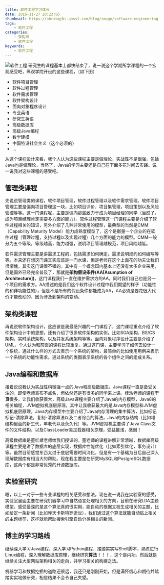 ```yaml
---
title: 软件工程学习体会
date: 2016-11-27 20:23:05
thumbnail: https://obrxbqjbi.qnssl.com/blog/image/software-engineering.jpg
tags:
	- 软件工程
categories:
	- 架构师
	- 软件工程
keywords:
	- 软件工程
---
```

![软件工程](https://obrxbqjbi.qnssl.com/blog/image/software-engineering.jpg)
研究生的课程基本上都快结束了，说一说这个学期所学课程的一个宏观感受吧，纵观学院开设的这些课程，（如下图）

- 软件项目管理
- 软件过程管理
- 软件需求管理
- 软件架构设计
- 面向对象程序设计
- 专业英语
- 研究生英语
- 高级数据库
- 高级Java编程
- 数学建模
- 中国特设社会主义（这个必须的）
- ...

从这个课程设计来看，我个人认为这些课程主要是偏理论，实战性不是很强，包括Java也是偏理论，当然了，Java的学习主要还是自己在下面多花时间去实践。说一说我对这些课程的感受吧。

## 管理类课程

先说说管理类的课程，软件项目管理，软件过程管理以及软件需求管理。软件项目管理主要是偏向项目管理这一块，比如项目评价，项目集管理，项目策划以及风险管控等等。这一门课程呢，主要是偏向那些致力于成为项目经理的同学（当然了，成为项目经理肯定需要多方面的能力）。软件过程管理这一门课程主要是介绍了软件过程相关的知识，另外介绍了几种非常使用的模型，最典型的当然是CMM（Capability Maturity Model）能力成熟度模型了，这个是衡量一个企业的在软件过程（管理过程，支持过程以及实现过程）几个方面的能力的模型。CMM一般分为五个等级，等级越高，能力越强，说明项目管理越规范，项目风险越低。

软件需求管理主要是讲需求工程的，包括需求如何确定，需求说明规约如何编写等等。本来还在想这门课其实应该是一门水课，但是老师在这个上面花的功夫让我们很惭愧，其实这门课很不错的。其中有一个概念国内基本上还没有太多企业采用，但是国外已经完全普及了，那就是**架构假设条件(AA[Asumption of Architecture])**，这门课程我们一直在维护需求方的AA，同时我们自己也是另一个项目的需求方。AA描述的是我们这个软件设计过程中我们期望的样子（功能性的和非功能性的），但是不是所有的假设条件都能成为AA，AA必须是要花很大代价才能改动的，因为涉及到架构的变动。

## 架构类课程

再说说软件架构设计，这应该是我最感兴趣的一门课程了，这门课程重点介绍了软件架构设计中的思想，还有介绍了很多软件架构的实例，比如SOA架构，BS/CS架构，实时系统架构，以及并发系统架构等等。面向对象程序设计主要是介绍了UML，个人认为和前面的课程比较重复。通过这门课，主要学习了如何去设计一个系统，通过什么样的方式去表示一个系统的架构，最简单的比如使用用例来表示一个系统的功能性需求。通过系统的类图表示系统的各个组件之间的组成关系。

## Java编程和数据库

接着说说我认为实战性稍微强一点的Java和高级数据库。Java课程一直是备受关注的，即使老师宣布不点名，但依然还是有很多的同学来上课。桂浩老师的课程**干货**很多，让我们收获很大，高级Java课程主要介绍了Java的内存模型，Java8的相关编程，JVM虚拟机底层原理。其中让我收获最大的是Java内存模型和JVM虚拟机底层原理。Java内存模型中主要介绍了Java内存清理的集中算法，比如标记标记-清除算法，复制-清除算法以及二者综合的算法，Java的内存结构（比如堆结构里面的新生代，年老代以及永久代）等。JVM虚拟机主要讲了Java Class文件的文件结构，以及ClassLoader类加载器相关原理，受益匪浅，感谢！

高级数据库是董红斌老师给我们授课的，董老师的课程讲解非常清晰，数据库高级课程主要是讲了数据库的底层实现，数据库性能优化（比如索引优化，事务设计）等。虽然目前感觉东西太过于底层需要时间消化，但是有一个基础为日后自己深入理解数据库有相当大的帮助。现在我主要是在研究MySQL和PostgreSQL数据库，这两个都是非常优秀的开源数据库。

## 实验室研究

嗯，以上一对于一些专业课程的相关感受和想法。现在说一说我在实验室的感受，实验室里面主要在研究机器学习中自然语言处理相关的方向，目前在研究LDA主题模型。感受最深的是这个算法真的很实用，能自动的根据文档生成相关的主题，比如给定一条新闻（比如昨天卡斯特罗逝世），我们通过这个算法就能自动贴上相关的主题标签，这样就能帮助搜索引擎自动分类相关的新闻。

## 博主的学习路线
继续深入学习Java编程，深入学习Python编程，踏踏实实写Shell脚本，熟练进行Linux编程，深入理解数据库原理，继续研究**算法**！！！，这个是内功。然后就是继续关注大型网站架构相关的走向，并学习相关的构建之法。

机器学习和数据挖掘的道路还很远，我还只是刚刚开始，但是满怀信心和期待并踏踏实实地做研究，相信结果不会令自己失望。